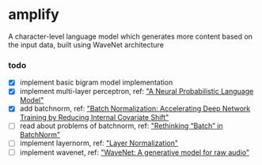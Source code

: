 # amplify

A character-level language model which generates more content based on the input data, built using WaveNet architecture

### todo

- [x] implement basic bigram model implementation
- [x] implement multi-layer perceptron, ref: ["A Neural Probabilistic Language Model"](https://www.jmlr.org/papers/volume3/bengio03a/bengio03a.pdf)
- [x] add batchnorm, ref: ["Batch Normalization: Accelerating Deep Network Training by Reducing Internal Covariate Shift"](https://arxiv.org/pdf/1502.03167)
- [ ] read about problems of batchnorm, ref: ["Rethinking “Batch” in BatchNorm"](https://arxiv.org/pdf/2105.07576)
- [ ] implement layernorm, ref: ["Layer Normalization"](https://arxiv.org/pdf/1607.06450)
- [ ] implement wavenet, ref: ["WaveNet: A generative model for raw audio"](https://arxiv.org/pdf/1609.03499)
